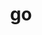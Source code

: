 ---
title: "go"
layout: cache
categories: [package, develop]
meta: {"versions": ["1.22.0"], "compilers": ["gcc@=7.5.0"], "oss": ["ubuntu18.04"], "platforms": ["linux"], "targets": ["x86_64_v3"], "stacks": ["developer-tools", "root"], "num_specs": 3, "num_specs_by_stack": {"root": 3, "developer-tools": 3}}
spec_details: [{"hash": "l5nk3g6xnjkdi7oldr7dj6gcrgg4un65", "compiler": "gcc@=7.5.0", "versions": ["1.22.0"], "os": "ubuntu18.04", "platform": "linux", "target": "x86_64_v3", "variants": ["build_system=generic"], "stacks": ["root", "developer-tools"], "size": "-", "tarball": "https://binaries.spack.io/develop/build_cache/linux-ubuntu18.04-x86_64_v3/gcc-7.5.0/go-1.22.0/linux-ubuntu18.04-x86_64_v3-gcc-7.5.0-go-1.22.0-l5nk3g6xnjkdi7oldr7dj6gcrgg4un65.spack"}, {"hash": "hgoinh3r3ze5ix7ln52oidqh7hbjqvbo", "compiler": "gcc@=7.5.0", "versions": ["1.22.0"], "os": "ubuntu18.04", "platform": "linux", "target": "x86_64_v3", "variants": ["build_system=generic"], "stacks": ["root", "developer-tools"], "size": "-", "tarball": "https://binaries.spack.io/develop/build_cache/linux-ubuntu18.04-x86_64_v3/gcc-7.5.0/go-1.22.0/linux-ubuntu18.04-x86_64_v3-gcc-7.5.0-go-1.22.0-hgoinh3r3ze5ix7ln52oidqh7hbjqvbo.spack"}, {"hash": "x4mpjbcnyxai2pgdi6j4cetorfix47r5", "compiler": "gcc@=7.5.0", "versions": ["1.22.0"], "os": "ubuntu18.04", "platform": "linux", "target": "x86_64_v3", "variants": ["build_system=generic"], "stacks": ["root", "developer-tools"], "size": "-", "tarball": "https://binaries.spack.io/develop/build_cache/linux-ubuntu18.04-x86_64_v3/gcc-7.5.0/go-1.22.0/linux-ubuntu18.04-x86_64_v3-gcc-7.5.0-go-1.22.0-x4mpjbcnyxai2pgdi6j4cetorfix47r5.spack"}]
---